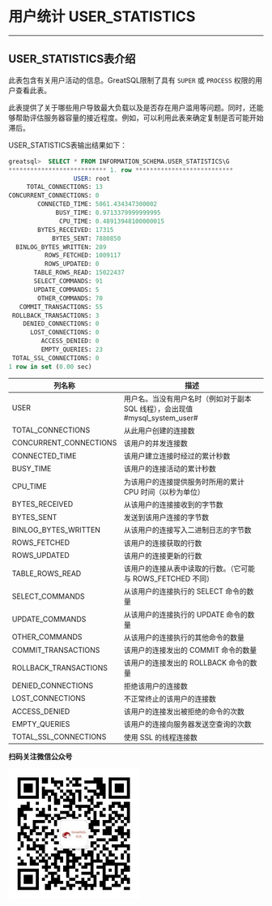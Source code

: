 # 用户统计 USER_STATISTICS

---

## USER_STATISTICS表介绍

此表包含有关用户活动的信息。GreatSQL限制了具有 `SUPER` 或 `PROCESS` 权限的用户查看此表。

此表提供了关于哪些用户导致最大负载以及是否存在用户滥用等问题。同时，还能够帮助评估服务器容量的接近程度。例如，可以利用此表来确定复制是否可能开始滞后。

USER_STATISTICS表输出结果如下：

```sql
greatsql>  SELECT * FROM INFORMATION_SCHEMA.USER_STATISTICS\G
*************************** 1. row ***************************
                  USER: root
     TOTAL_CONNECTIONS: 13
CONCURRENT_CONNECTIONS: 0
        CONNECTED_TIME: 5061.434347300002
             BUSY_TIME: 0.9713379999999995
              CPU_TIME: 0.48913948100000015
        BYTES_RECEIVED: 17315
            BYTES_SENT: 7880850
  BINLOG_BYTES_WRITTEN: 289
          ROWS_FETCHED: 1009117
          ROWS_UPDATED: 0
       TABLE_ROWS_READ: 15022437
       SELECT_COMMANDS: 91
       UPDATE_COMMANDS: 5
        OTHER_COMMANDS: 70
   COMMIT_TRANSACTIONS: 55
 ROLLBACK_TRANSACTIONS: 3
    DENIED_CONNECTIONS: 0
      LOST_CONNECTIONS: 0
         ACCESS_DENIED: 0
         EMPTY_QUERIES: 23
 TOTAL_SSL_CONNECTIONS: 0
1 row in set (0.00 sec)
```

| 列名称                 | 描述                                                         |
| ---------------------- | ------------------------------------------------------------ |
| USER                   | 用户名。当没有用户名时（例如对于副本 SQL 线程），会出现值 #mysql_system_user# |
| TOTAL_CONNECTIONS      | 从此用户创建的连接数                                         |
| CONCURRENT_CONNECTIONS | 该用户的并发连接数                                           |
| CONNECTED_TIME         | 该用户建立连接时经过的累计秒数                               |
| BUSY_TIME              | 该用户的连接活动的累计秒数                                   |
| CPU_TIME               | 为该用户的连接提供服务时所用的累计 CPU 时间（以秒为单位）    |
| BYTES_RECEIVED         | 从该用户的连接接收到的字节数                                 |
| BYTES_SENT             | 发送到该用户连接的字节数                                     |
| BINLOG_BYTES_WRITTEN   | 从该用户的连接写入二进制日志的字节数                         |
| ROWS_FETCHED           | 该用户的连接获取的行数                                       |
| ROWS_UPDATED           | 该用户的连接更新的行数                                       |
| TABLE_ROWS_READ        | 该用户的连接从表中读取的行数。（它可能与 ROWS_FETCHED 不同） |
| SELECT_COMMANDS        | 从该用户的连接执行的 SELECT 命令的数量                       |
| UPDATE_COMMANDS        | 从该用户的连接执行的 UPDATE 命令的数量                       |
| OTHER_COMMANDS         | 从该用户的连接执行的其他命令的数量                           |
| COMMIT_TRANSACTIONS    | 该用户的连接发出的 COMMIT 命令的数量                         |
| ROLLBACK_TRANSACTIONS  | 该用户的连接发出的 ROLLBACK 命令的数量                       |
| DENIED_CONNECTIONS     | 拒绝该用户的连接数                                           |
| LOST_CONNECTIONS       | 不正常终止的该用户的连接数                                   |
| ACCESS_DENIED          | 该用户的连接发出被拒绝的命令的次数                           |
| EMPTY_QUERIES          | 该用户的连接向服务器发送空查询的次数                         |
| TOTAL_SSL_CONNECTIONS  | 使用 SSL 的线程连接数                                        |


**扫码关注微信公众号**

![greatsql-wx](../greatsql-wx.jpg)
